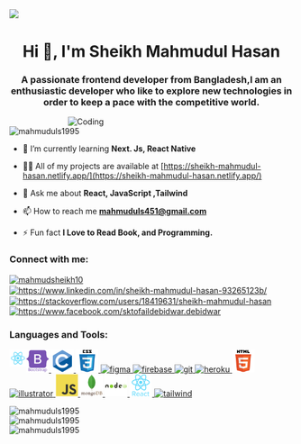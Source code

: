 <img src="https://raw.githubusercontent.com/shakilahmedatik/shakilahmedatik/main/banner.jpg"/>

<h1 align="center">Hi 👋, I'm Sheikh Mahmudul Hasan</h1>
<h3 align="center">A passionate frontend developer from Bangladesh,I am an enthusiastic developer who like to explore new technologies in order to keep a pace with the competitive world.</h3>

<img  align="right" alt="Coding" width="400" src="https://cdn.dribbble.com/users/1162077/screenshots/3848914/programmer.gif"/>

<p align="left"> <img src="https://komarev.com/ghpvc/?username=mahmuduls1995&label=Profile%20views&color=0e75b6&style=flat" alt="mahmuduls1995" /> </p>

- 🌱 I’m currently learning **Next. Js, React Native**

- 👨‍💻 All of my projects are available at [https://sheikh-mahmudul-hasan.netlify.app/](https://sheikh-mahmudul-hasan.netlify.app/)

- 💬 Ask me about **React, JavaScript ,Tailwind**

- 📫 How to reach me **mahmuduls451@gmail.com**

- ⚡ Fun fact **I Love to Read Book, and Programming.**

<h3 align="left">Connect with me:</h3>
<p align="left">
<a href="https://twitter.com/mahmudsheikh10" target="blank"><img align="center" src="https://raw.githubusercontent.com/rahuldkjain/github-profile-readme-generator/master/src/images/icons/Social/twitter.svg" alt="mahmudsheikh10" height="30" width="40" /></a>
<a href="https://linkedin.com/in/https://www.linkedin.com/in/sheikh-mahmudul-hasan-93265123b/" target="blank"><img align="center" src="https://raw.githubusercontent.com/rahuldkjain/github-profile-readme-generator/master/src/images/icons/Social/linked-in-alt.svg" alt="https://www.linkedin.com/in/sheikh-mahmudul-hasan-93265123b/" height="30" width="40" /></a>
<a href="https://stackoverflow.com/users/https://stackoverflow.com/users/18419631/sheikh-mahmudul-hasan" target="blank"><img align="center" src="https://raw.githubusercontent.com/rahuldkjain/github-profile-readme-generator/master/src/images/icons/Social/stack-overflow.svg" alt="https://stackoverflow.com/users/18419631/sheikh-mahmudul-hasan" height="30" width="40" /></a>
<a href="https://fb.com/https://www.facebook.com/sktofaildebidwar.debidwar" target="blank"><img align="center" src="https://raw.githubusercontent.com/rahuldkjain/github-profile-readme-generator/master/src/images/icons/Social/facebook.svg" alt="https://www.facebook.com/sktofaildebidwar.debidwar" height="30" width="40" /></a>
</p>

<h3 align="left">Languages and Tools:</h3>
<img  align="left"  alt="React"  width="30px"  src="https://raw.githubusercontent.com/github/explore/80688e429a7d4ef2fca1e82350fe8e3517d3494d/topics/react/react.png"  />
<p align="left"> <a href="https://getbootstrap.com" target="_blank" rel="noreferrer"> <img src="https://raw.githubusercontent.com/devicons/devicon/master/icons/bootstrap/bootstrap-plain-wordmark.svg" alt="bootstrap" width="40" height="40"/> </a> <a href="https://www.cprogramming.com/" target="_blank" rel="noreferrer"> <img src="https://raw.githubusercontent.com/devicons/devicon/master/icons/c/c-original.svg" alt="c" width="40" height="40"/> </a> <a href="https://www.w3schools.com/css/" target="_blank" rel="noreferrer"> <img src="https://raw.githubusercontent.com/devicons/devicon/master/icons/css3/css3-original-wordmark.svg" alt="css3" width="40" height="40"/> </a> <a href="https://www.figma.com/" target="_blank" rel="noreferrer"> <img src="https://www.vectorlogo.zone/logos/figma/figma-icon.svg" alt="figma" width="40" height="40"/> </a> <a href="https://firebase.google.com/" target="_blank" rel="noreferrer"> <img src="https://www.vectorlogo.zone/logos/firebase/firebase-icon.svg" alt="firebase" width="40" height="40"/> </a> <a href="https://git-scm.com/" target="_blank" rel="noreferrer"> <img src="https://www.vectorlogo.zone/logos/git-scm/git-scm-icon.svg" alt="git" width="40" height="40"/> </a> <a href="https://heroku.com" target="_blank" rel="noreferrer"> <img src="https://www.vectorlogo.zone/logos/heroku/heroku-icon.svg" alt="heroku" width="40" height="40"/> </a> <a href="https://www.w3.org/html/" target="_blank" rel="noreferrer"> <img src="https://raw.githubusercontent.com/devicons/devicon/master/icons/html5/html5-original-wordmark.svg" alt="html5" width="40" height="40"/> </a> <a href="https://www.adobe.com/in/products/illustrator.html" target="_blank" rel="noreferrer"> <img src="https://www.vectorlogo.zone/logos/adobe_illustrator/adobe_illustrator-icon.svg" alt="illustrator" width="40" height="40"/> </a> <a href="https://developer.mozilla.org/en-US/docs/Web/JavaScript" target="_blank" rel="noreferrer"> <img src="https://raw.githubusercontent.com/devicons/devicon/master/icons/javascript/javascript-original.svg" alt="javascript" width="40" height="40"/> </a> <a href="https://www.mongodb.com/" target="_blank" rel="noreferrer"> <img src="https://raw.githubusercontent.com/devicons/devicon/master/icons/mongodb/mongodb-original-wordmark.svg" alt="mongodb" width="40" height="40"/> </a>  <a href="https://nodejs.org" target="_blank" rel="noreferrer"> <img src="https://raw.githubusercontent.com/devicons/devicon/master/icons/nodejs/nodejs-original-wordmark.svg" alt="nodejs" width="40" height="40"/> </a> <a href="https://reactjs.org/" target="_blank" rel="noreferrer"> <img src="https://raw.githubusercontent.com/devicons/devicon/master/icons/react/react-original-wordmark.svg" alt="react" width="40" height="40"/> </a>  <a href="https://tailwindcss.com/" target="_blank" rel="noreferrer"> <img src="https://www.vectorlogo.zone/logos/tailwindcss/tailwindcss-icon.svg" alt="tailwind" width="40" height="40"/> </a> </p>

<p><img align="left" width="250" src="https://github-readme-stats.vercel.app/api/top-langs?username=mahmuduls1995&show_icons=true&locale=en&layout=compact" alt="mahmuduls1995" /></p>

<p><img align="left" width="300" src="https://github-readme-stats.vercel.app/api?username=mahmuduls1995&show_icons=true&locale=en" alt="mahmuduls1995" /></p>

<p><img align="left" width="300"  src="https://github-readme-streak-stats.herokuapp.com/?user=mahmuduls1995&" alt="mahmuduls1995" /></p>
